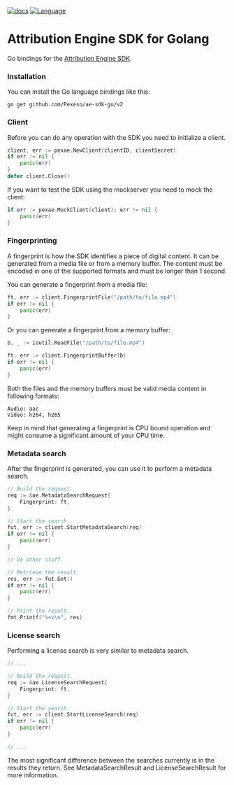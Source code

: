 [![docs](https://img.shields.io/badge/docs-reference-blue.svg)](https://docs.ae.pex.com/go/)
[![Language](https://img.shields.io/badge/Language-Go-blue.svg)](https://golang.org/)

# Attribution Engine SDK for Golang

Go bindings for the [Attribution Engine SDK](https://docs.ae.pex.com).

### Installation

You can install the Go language bindings like this:

    go get github.com/Pexeso/ae-sdk-go/v2


### Client

Before you can do any operation with the SDK you need to initialize a client.

```go
client, err := pexae.NewClient(clientID, clientSecret)
if err != nil {
    panic(err)
}
defer client.Close()
```

If you want to test the SDK using the mockserver you need to mock the client:

```go
if err := pexae.MockClient(client); err != nil {
    panic(err)
}
```


### Fingerprinting

A fingerprint is how the SDK identifies a piece of digital content.
It can be generated from a media file or from a memory buffer. The
content must be encoded in one of the supported formats and must be
longer than 1 second.

You can generate a fingerprint from a media file:

```go
ft, err := client.FingerprintFile("/path/to/file.mp4")
if err != nil {
    panic(err)
}
```

Or you can generate a fingerprint from a memory buffer:

```go
b, _ := ioutil.ReadFile("/path/to/file.mp4")

ft, err := client.FingerprintBuffer(b)
if err != nil {
    panic(err)
}
```

Both the files and the memory buffers must be valid media content in
following formats:

```
Audio: aac
Video: h264, h265
```

Keep in mind that generating a fingerprint is CPU bound operation and
might consume a significant amount of your CPU time.


### Metadata search

After the fingerprint is generated, you can use it to perform a metadata search.

```go
// Build the request.
req := &ae.MetadataSearchRequest{
    Fingerprint: ft,
}

// Start the search.
fut, err := client.StartMetadataSearch(req)
if err != nil {
    panic(err)
}

// Do other stuff.

// Retrieve the result.
res, err := fut.Get()
if err != nil {
    panic(err)
}

// Print the result.
fmt.Printf("%+v\n", res)
```


### License search

Performing a license search is very similar to metadata search.

```go
// ...

// Build the request.
req := &ae.LicenseSearchRequest{
    Fingerprint: ft,
}

// Start the search.
fut, err := client.StartLicenseSearch(req)
if err != nil {
    panic(err)
}

// ...
```

The most significant difference between the searches currently is in the
results they return. See MetadataSearchResult and LicenseSearchResult for
more information.
